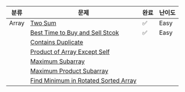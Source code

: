 | 분류  | 문제                                                         | 완료               | 난이도 |
| ----- | ------------------------------------------------------------ | ------------------ | ------ |
| Array | [Two Sum](https://leetcode.com/problems/two-sum/)            | :white_check_mark: | Easy   |
|       | [Best Time to Buy and Sell Stcok](https://leetcode.com/problems/best-time-to-buy-and-sell-stock/) | :white_check_mark: | Easy   |
|       | [Contains Duplicate](https://leetcode.com/problems/contains-duplicate/) |                    |        |
|       | [Product of Array Except Self](https://leetcode.com/problems/product-of-array-except-self/) |                    |        |
|       | [Maximum Subarray](https://leetcode.com/problems/maximum-subarray/) |                    |        |
|       | [Maximum Product Subarray](https://leetcode.com/problems/maximum-product-subarray/) |                    |        |
|       | [Find Minimum in Rotated Sorted Array](https://leetcode.com/problems/find-minimum-in-rotated-sorted-array/) |                    |        |

